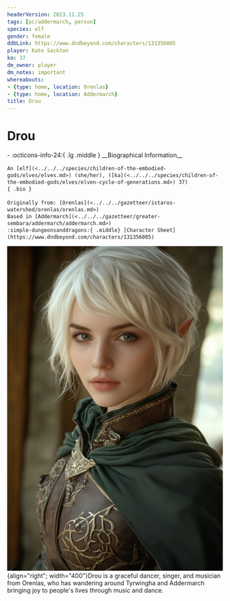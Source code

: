 ```yaml
---
headerVersion: 2023.11.25
tags: [pc/addermarch, person]
species: elf
gender: female
ddbLink: https://www.dndbeyond.com/characters/131356005
player: Kate Sackton
ka: 37
dm_owner: player
dm_notes: important
whereabouts:
- {type: home, location: Orenlas}
- {type: home, location: Addermarch}
title: Drou
---
```

# Drou
<div class="grid cards ext-narrow-margin ext-one-column" markdown>
- :octicons-info-24:{ .lg .middle } __Biographical Information__

    An [elf](<../../../species/children-of-the-embodied-gods/elves/elves.md>) (she/her), ([ka](<../../../species/children-of-the-embodied-gods/elves/elven-cycle-of-generations.md>) 37)  
    { .bio }

    Originally from: [Orenlas](<../../../gazetteer/istaros-watershed/orenlas/orenlas.md>)
    Based in [Addermarch](<../../../gazetteer/greater-sembara/addermarch/addermarch.md>)
    :simple-dungeonsanddragons:{ .middle} [Character Sheet](https://www.dndbeyond.com/characters/131356005) 
</div>


![Drou Large](../../../assets/drou-large.png){align="right"; width="400"}Drou is a graceful dancer, singer, and musician from Orenlas, who has wandering around Tyrwingha and Addermarch bringing joy to people's lives through music and dance. 

